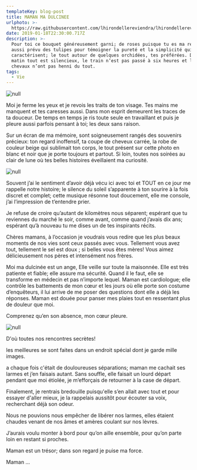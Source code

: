 ```yaml
---
templateKey: blog-post
title: MAMAN MA DULCINEE
urlphoto: >-
  https://raw.githubusercontent.com/lhirondellereviendra/lhirondellereviendra/test/static/img/50076711_564559340682710_17054572103073792_n.png
date: 2019-01-18T22:30:00.717Z
description: >-
  Pour toi ce bouquet généreusement garni; de roses puisque tu es ma reine, j’ai
  aussi prévu des tulipes pour témoigner la pureté et la simplicité qui te
  caractérisent; le tout autour de quelques orchidées, tes préférées. Depuis ce
  matin tout est silencieux, le train n’est pas passé à six heures et les
  chevaux n’ont pas henni du tout.
tags:
  - Vie
---
```

![null](/img/50076711_564559340682710_17054572103073792_n.png)

Moi je ferme les yeux et je revois les traits de ton visage. Tes mains me manquent et tes caresses aussi. Dans mon esprit demeurent les traces de ta douceur. De temps en temps je ris toute seule en travaillant et puis je pleure aussi parfois pensant à toi; les deux sans raison.

 Sur un écran de ma mémoire, sont soigneusement rangés des souvenirs précieux: ton regard inoffensif, ta coupe de cheveux carrée, la robe de couleur beige qui sublimait ton corps, le tout présent sur cette photo en blanc et noir que je porte toujours et partout. Si loin, toutes nos soirées au clair de lune où tes belles histoires éveillaient ma curiosité.

![null](/img/50434637_853318648332506_8948608848487251968_n.jpg)

Souvent j’ai le sentiment d’avoir déjà vécu ici avec toi et TOUT en ce jour me rappelle notre histoire; le silence du soleil s’apparente à ton sourire à la fois discret et complet; cette musique résonne tout doucement, elle me console, j’ai l’impression de t’entendre prier.

Je refuse de croire qu’autant de kilomètres nous séparent; espérant que tu reviennes du marché le soir, comme avant, comme quand j’avais dix ans; espérant qu’à nouveau tu me dises un de tes inspirants récits.

Chères mamans, à l’occasion je voudrais vous redire que les plus beaux moments de nos vies sont ceux passés avec vous. Tellement vous avez tout, tellement le sel est doux ; si belles vous êtes mères! Vous aimez délicieusement nos pères et intensément nos frères.

Moi ma dulcinée est un ange, Elle veille sur toute la maisonnée. Elle est très patiente et fiable; elle assure ma sécurité. Quand il le faut, elle se transforme en médecin et pas n’importe lequel. Maman est cardiologue; elle contrôle les battements de mon cœur et les jours où elle porte son costume d’enquêteurs, il lui arrive de me poser des questions dont elle a déjà les réponses. Maman est douée pour panser mes plaies tout en ressentant plus de douleur que moi.

Comprenez qu’en son absence, mon cœur pleure.

![null](/img/50600981_294376111263169_7163112440127815680_n.png)

D'où toutes nos rencontres secrètes!

les meilleures se sont faites dans un endroit spécial dont je garde mille images. 

a chaque fois c'était de douloureuses séparations; maman me cachait ses larmes et j’en faisais autant. Sans souffle, elle faisait un lourd départ pendant que moi étiolée, je m’efforçais de retourner à la case de départ.

Finalement, je rentrais bredouille puisqu'elle s’en allait avec tout et pour essayer d'aller mieux, je la rappelais aussitôt pour écouter sa voix, recherchant déjà son odeur. 

Nous ne pouvions nous empêcher de libérer nos larmes, elles étaient chaudes venant de nos âmes et amères coulant sur nos lèvres.

J’aurais voulu monter à bord pour qu’on aille ensemble, pour qu’on parte loin en restant si proches.

Maman est un trésor; dans son regard je puise ma force.

Maman …
